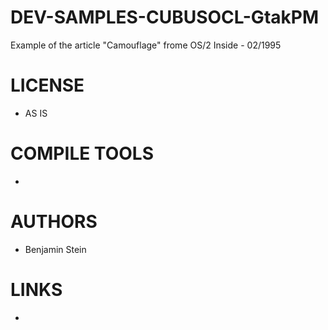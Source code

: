 DEV-SAMPLES-CUBUSOCL-GtakPM
===========================

Example of the article "Camouflage" frome OS/2  Inside - 02/1995

LICENSE
===============
* AS IS

COMPILE TOOLS
===============
* 
 
AUTHORS
===============
* Benjamin Stein

LINKS
===============
* 
